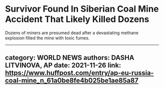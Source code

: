 # Survivor Found In Siberian Coal Mine Accident That Likely Killed Dozens

Dozens of miners are presumed dead after a devastating methane explosion filled the mine with toxic fumes.

---
category: WORLD NEWS
authors: DASHA LITVINOVA, AP
date: 2021-11-26
link: https://www.huffpost.com/entry/ap-eu-russia-coal-mine_n_61a0be8fe4b025be1ae85a87
---
